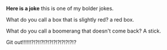 **Here is a joke** this is one of my bolder jokes.

What do you call a box that is slightly red? a red box.

What do you call a boomerang that doesn't come back? A stick.

Git out!!!!!!?!?!!?!?!?!?!?!?!?!?!?
